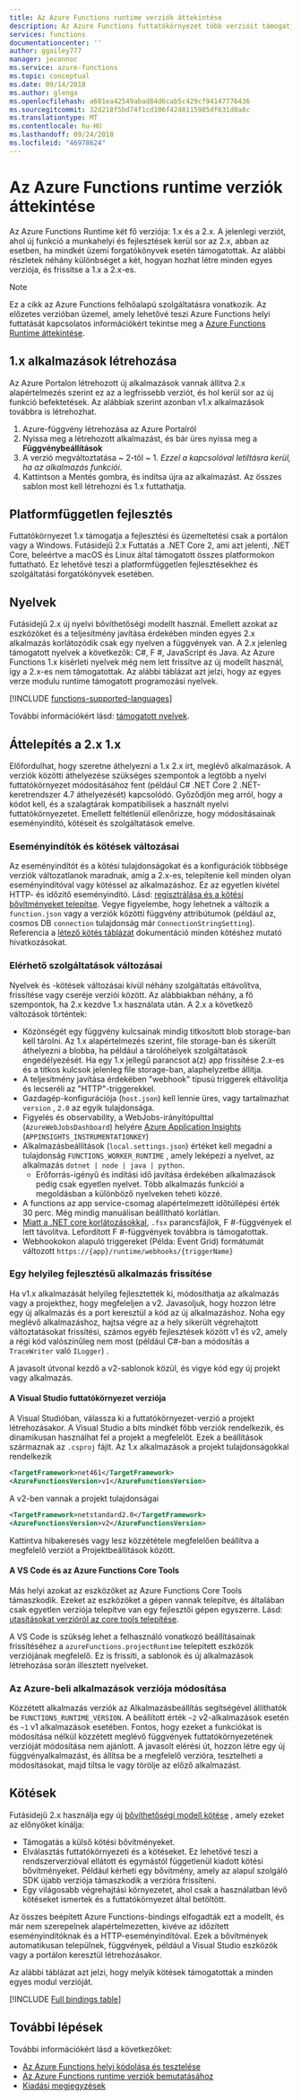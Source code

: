 ```yaml
---
title: Az Azure Functions runtime verziók áttekintése
description: Az Azure Functions futtatókörnyezet több verzióit támogatja. Ismerje meg azokat, és hogyan választható ki a másik pedig az Önnek megfelelő közötti különbségeket.
services: functions
documentationcenter: ''
author: ggailey777
manager: jeconnoc
ms.service: azure-functions
ms.topic: conceptual
ms.date: 09/14/2018
ms.author: glenga
ms.openlocfilehash: a601ea42549abad84d6cab5c429cf94147776436
ms.sourcegitcommit: 32d218f5bd74f1cd106f4248115985df631d0a8c
ms.translationtype: MT
ms.contentlocale: hu-HU
ms.lasthandoff: 09/24/2018
ms.locfileid: "46978624"
---
```

# <a name="azure-functions-runtime-versions-overview"></a>Az Azure Functions runtime verziók áttekintése

 Az Azure Functions Runtime két fő verziója: 1.x és a 2.x. A jelenlegi verziót, ahol új funkció a munkahelyi és fejlesztések kerül sor az 2.x, abban az esetben, ha mindkét üzemi forgatókönyvek esetén támogatottak.  Az alábbi részletek néhány különbséget a két, hogyan hozhat létre minden egyes verziója, és frissítse a 1.x a 2.x-es.

> [!NOTE] 
> Ez a cikk az Azure Functions felhőalapú szolgáltatásra vonatkozik. Az előzetes verzióban üzemel, amely lehetővé teszi Azure Functions helyi futtatását kapcsolatos információkért tekintse meg a [Azure Functions Runtime áttekintése](functions-runtime-overview.md).

## <a name="creating-1x-apps"></a>1.x alkalmazások létrehozása

Az Azure Portalon létrehozott új alkalmazások vannak állítva 2.x alapértelmezés szerint ez az a legfrissebb verziót, és hol kerül sor az új funkció befektetések.  Az alábbiak szerint azonban v1.x alkalmazások továbbra is létrehozhat.

1. Azure-függvény létrehozása az Azure Portalról
1. Nyissa meg a létrehozott alkalmazást, és bár üres nyissa meg a **Függvénybeállítások**
1. A verzió megváltoztatása ~ 2-től ~ 1.  *Ezzel a kapcsolóval letiltásra kerül, ha az alkalmazás funkciói*.
1. Kattintson a Mentés gombra, és indítsa újra az alkalmazást.  Az összes sablon most kell létrehozni és 1.x futtathatja.

## <a name="cross-platform-development"></a>Platformfüggetlen fejlesztés

Futtatókörnyezet 1.x támogatja a fejlesztési és üzemeltetési csak a portálon vagy a Windows. Futásidejű 2.x Futtatás a .NET Core 2, ami azt jelenti, .NET Core, beleértve a macOS és Linux által támogatott összes platformokon futtatható. Ez lehetővé teszi a platformfüggetlen fejlesztésekhez és szolgáltatási forgatókönyvek esetében.

## <a name="languages"></a>Nyelvek

Futásidejű 2.x új nyelvi bővíthetőségi modellt használ. Emellett azokat az eszközöket és a teljesítmény javítása érdekében minden egyes 2.x alkalmazás korlátozódik csak egy nyelven a függvények van. A 2.x jelenleg támogatott nyelvek a következők: C#, F #, JavaScript és Java. Az Azure Functions 1.x kísérleti nyelvek még nem lett frissítve az új modellt használ, így a 2.x-es nem támogatottak. Az alábbi táblázat azt jelzi, hogy az egyes verze modulu runtime támogatott programozási nyelvek.

[!INCLUDE [functions-supported-languages](../../includes/functions-supported-languages.md)]

További információkért lásd: [támogatott nyelvek](supported-languages.md).

## <a name="migrating-from-1x-to-2x"></a>Áttelepítés a 2.x 1.x

Előfordulhat, hogy szeretne áthelyezni a 1.x 2.x írt, meglévő alkalmazások.  A verziók közötti áthelyezése szükséges szempontok a legtöbb a nyelvi futtatókörnyezet módosításához fent (például C# .NET Core 2 .NET-keretrendszer 4.7 áthelyezését) kapcsolódó.  Győződjön meg arról, hogy a kódot kell, és a szalagtárak kompatibilisek a használt nyelvi futtatókörnyezetet.  Emellett feltétlenül ellenőrizze, hogy módosításainak eseményindító, kötéseit és szolgáltatások emelve.

### <a name="changes-in-triggers-and-bindings"></a>Eseményindítók és kötések változásai

Az eseményindítót és a kötési tulajdonságokat és a konfigurációk többsége verziók változatlanok maradnak, amíg a 2.x-es, telepítenie kell minden olyan eseményindítóval vagy kötéssel az alkalmazáshoz. Ez az egyetlen kivétel HTTP- és időzítő eseményindító.  Lásd: [regisztrálása és a kötési bővítményeket telepítse](./functions-triggers-bindings.md#register-binding-extensions).  Vegye figyelembe, hogy lehetnek a változik a `function.json` vagy a verziók közötti függvény attribútumok (például az, cosmos DB `connection` tulajdonság már `ConnectionStringSetting`).  Referencia a [létező kötés táblázat](#bindings) dokumentáció minden kötéshez mutató hivatkozásokat.

### <a name="changes-in-features-available"></a>Elérhető szolgáltatások változásai

Nyelvek és -kötések változásai kívül néhány szolgáltatás eltávolítva, frissítése vagy cseréje verziói között.  Az alábbiakban néhány, a fő szempontok, ha 2.x kezdve 1.x használata után.  A 2.x a következő változások történtek:

* Közönségét egy függvény kulcsainak mindig titkosított blob storage-ban kell tárolni. Az 1.x alapértelmezés szerint, file storage-ban és sikerült áthelyezni a blobba, ha például a tárolóhelyek szolgáltatások engedélyezését.  Ha egy 1.x jellegű parancsot a(z) app frissítése 2.x-es és a titkos kulcsok jelenleg file storage-ban, alaphelyzetbe állítja.
* A teljesítmény javítása érdekében "webhook" típusú triggerek eltávolítja és lecseréli az "HTTP"-triggerekkel.
* Gazdagép-konfigurációja (`host.json`) kell lennie üres, vagy tartalmazhat `version` , `2.0` az egyik tulajdonsága.
* Figyelés és observability, a WebJobs-irányítópulttal (`AzureWebJobsDashboard`) helyére [Azure Application Insights](functions-monitoring.md) (`APPINSIGHTS_INSTRUMENTATIONKEY`)
* Alkalmazásbeállítások (`local.settings.json`) értéket kell megadni a tulajdonság `FUNCTIONS_WORKER_RUNTIME` , amely leképezi a nyelvet, az alkalmazás `dotnet | node | java | python`.
    * Erőforrás-igényű és indítási idő javítása érdekében alkalmazások pedig csak egyetlen nyelvet. Több alkalmazás funkciói a megoldásban a különböző nyelveken teheti közzé.
* A functions az app service-csomag alapértelmezett időtúllépési érték 30 perc.  Még mindig manuálisan beállítható korlátlan.
* [Miatt a .NET core korlátozásokkal](https://github.com/Azure/azure-functions-host/issues/3414), `.fsx` parancsfájlok, F #-függvények el lett távolítva. Lefordított F #-függvények továbbra is támogatottak.
* Webhookokon alapuló triggereket (Példa: Event Grid) formátumát változott `https://{app}/runtime/webhooks/{triggerName}`

### <a name="upgrading-a-locally-developed-application"></a>Egy helyileg fejlesztésű alkalmazás frissítése

Ha v1.x alkalmazását helyileg fejlesztették ki, módosíthatja az alkalmazás vagy a projekthez, hogy megfeleljen a v2.  Javasoljuk, hogy hozzon létre egy új alkalmazás és a port keresztül a kód az új alkalmazáshoz.  Noha egy meglévő alkalmazáshoz, hajtsa végre az a hely sikerült végrehajtott változtatásokat frissítési, számos egyéb fejlesztések között v1 és v2, amely a régi kód valószínűleg nem most (például C#-ban a módosítás a `TraceWriter` való `ILogger`) .  

A javasolt útvonal kezdő a v2-sablonok közül, és vigye kód egy új projekt vagy alkalmazás.

#### <a name="visual-studio-runtime-versions"></a>A Visual Studio futtatókörnyezet verziója

A Visual Studióban, válassza ki a futtatókörnyezet-verzió a projekt létrehozásakor.  A Visual Studio a bits mindkét főbb verziók rendelkezik, és dinamikusan használhat fel a projekt a megfelelőt.  Ezek a beállítások származnak az `.csproj` fájlt.  Az 1.x alkalmazások a projekt tulajdonságokkal rendelkezik

```xml
<TargetFramework>net461</TargetFramework>
<AzureFunctionsVersion>v1</AzureFunctionsVersion>
```

A v2-ben vannak a projekt tulajdonságai

```xml
<TargetFramework>netstandard2.0</TargetFramework>
<AzureFunctionsVersion>v2</AzureFunctionsVersion>
```

Kattintva hibakeresés vagy lesz közzététele megfelelően beállítva a megfelelő verziót a Projektbeállítások között.

#### <a name="vs-code-and-azure-functions-core-tools"></a>A VS Code és az Azure Functions Core Tools

Más helyi azokat az eszközöket az Azure Functions Core Tools támaszkodik.  Ezeket az eszközöket a gépen vannak telepítve, és általában csak egyetlen verziója telepítve van egy fejlesztői gépen egyszerre.  Lásd: [utasításokat verzióról az core tools telepítése](./functions-run-local.md).

A VS Code is szükség lehet a felhasználó vonatkozó beállításainak frissítéséhez a `azureFunctions.projectRuntime` telepített eszközök verziójának megfelelő.  Ez is frissíti, a sablonok és új alkalmazások létrehozása során illesztett nyelveket.

### <a name="changing-version-of-apps-in-azure"></a>Az Azure-beli alkalmazások verziója módosítása

Közzétett alkalmazás verziók az Alkalmazásbeállítás segítségével állíthatók be `FUNCTIONS_RUNTIME_VERSION`.  A beállított érték `~2` v2-alkalmazások esetén és `~1` v1 alkalmazások esetében.  Fontos, hogy ezeket a funkciókat is módosítása nélkül közzétett meglévő függvények futtatókörnyezetének verzióját módosítása nem ajánlott.  A javasolt elérési út, hozzon létre egy új függvényalkalmazást, és állítsa be a megfelelő verzióra, tesztelheti a módosításokat, majd tiltsa le vagy törölje az előző alkalmazást.

## <a name="bindings"></a>Kötések 

Futásidejű 2.x használja egy új [bővíthetőségi modell kötése](https://github.com/Azure/azure-webjobs-sdk-extensions/wiki/Binding-Extensions-Overview) , amely ezeket az előnyöket kínálja:

* Támogatás a külső kötési bővítményeket.
* Elválasztás futtatókörnyezeti és a kötéseket. Ez lehetővé teszi a rendszerverzióval ellátott és egymástól függetlenül kiadott kötési bővítményeket. Például kérheti egy bővítmény, amely az alapul szolgáló SDK újabb verziója támaszkodik a verzióra frissíteni.
* Egy világosabb végrehajtási környezetet, ahol csak a használatban lévő kötéseket ismertek és a futtatókörnyezet által betöltött.

Az összes beépített Azure Functions-bindings elfogadták ezt a modellt, és már nem szerepelnek alapértelmezetten, kivéve az időzített eseményindítóknak és a HTTP-eseményindítóval. Ezek a bővítmények automatikusan települnek, függvények, például a Visual Studio eszközök vagy a portálon keresztül létrehozásakor.

Az alábbi táblázat azt jelzi, hogy melyik kötések támogatottak a minden egyes modul verzióját.

[!INCLUDE [Full bindings table](../../includes/functions-bindings.md)]

## <a name="next-steps"></a>További lépések

További információkért lásd a következőket:

* [Az Azure Functions helyi kódolása és tesztelése](functions-run-local.md)
* [Az Azure Functions runtime verziók bemutatásához](set-runtime-version.md)
* [Kiadási megjegyzések](https://github.com/Azure/azure-functions-host/releases)
